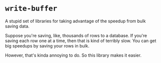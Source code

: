 # `write-buffer`

A stupid set of libraries for taking advantage of the speedup from bulk saving data.

Suppose you're saving, like, thousands of rows to a database. If you're saving each row one at a time, then that is kind of terribly slow. You can get big speedups by saving your rows in bulk.

However, that's kinda annoying to do. So this library makes it easier.
